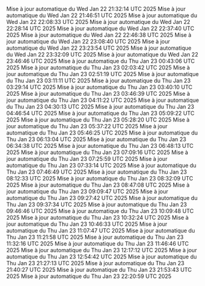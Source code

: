 Mise à jour automatique du Wed Jan 22 21:32:14 UTC 2025
Mise à jour automatique du Wed Jan 22 21:46:51 UTC 2025
Mise à jour automatique du Wed Jan 22 22:08:33 UTC 2025
Mise à jour automatique du Wed Jan 22 22:28:14 UTC 2025
Mise à jour automatique du Wed Jan 22 22:37:40 UTC 2025
Mise à jour automatique du Wed Jan 22 22:46:38 UTC 2025
Mise à jour automatique du Wed Jan 22 23:08:40 UTC 2025
Mise à jour automatique du Wed Jan 22 23:23:54 UTC 2025
Mise à jour automatique du Wed Jan 22 23:32:09 UTC 2025
Mise à jour automatique du Wed Jan 22 23:46:46 UTC 2025
Mise à jour automatique du Thu Jan 23 00:43:06 UTC 2025
Mise à jour automatique du Thu Jan 23 02:03:42 UTC 2025
Mise à jour automatique du Thu Jan 23 02:51:19 UTC 2025
Mise à jour automatique du Thu Jan 23 03:11:11 UTC 2025
Mise à jour automatique du Thu Jan 23 03:29:14 UTC 2025
Mise à jour automatique du Thu Jan 23 03:40:10 UTC 2025
Mise à jour automatique du Thu Jan 23 03:46:39 UTC 2025
Mise à jour automatique du Thu Jan 23 04:11:22 UTC 2025
Mise à jour automatique du Thu Jan 23 04:30:13 UTC 2025
Mise à jour automatique du Thu Jan 23 04:46:54 UTC 2025
Mise à jour automatique du Thu Jan 23 05:09:22 UTC 2025
Mise à jour automatique du Thu Jan 23 05:28:20 UTC 2025
Mise à jour automatique du Thu Jan 23 05:37:22 UTC 2025
Mise à jour automatique du Thu Jan 23 05:46:25 UTC 2025
Mise à jour automatique du Thu Jan 23 06:13:04 UTC 2025
Mise à jour automatique du Thu Jan 23 06:34:38 UTC 2025
Mise à jour automatique du Thu Jan 23 06:48:13 UTC 2025
Mise à jour automatique du Thu Jan 23 07:09:16 UTC 2025
Mise à jour automatique du Thu Jan 23 07:25:59 UTC 2025
Mise à jour automatique du Thu Jan 23 07:33:14 UTC 2025
Mise à jour automatique du Thu Jan 23 07:46:49 UTC 2025
Mise à jour automatique du Thu Jan 23 08:12:33 UTC 2025
Mise à jour automatique du Thu Jan 23 08:32:09 UTC 2025
Mise à jour automatique du Thu Jan 23 08:47:08 UTC 2025
Mise à jour automatique du Thu Jan 23 09:09:47 UTC 2025
Mise à jour automatique du Thu Jan 23 09:27:42 UTC 2025
Mise à jour automatique du Thu Jan 23 09:37:34 UTC 2025
Mise à jour automatique du Thu Jan 23 09:46:46 UTC 2025
Mise à jour automatique du Thu Jan 23 10:09:48 UTC 2025
Mise à jour automatique du Thu Jan 23 10:32:24 UTC 2025
Mise à jour automatique du Thu Jan 23 10:46:33 UTC 2025
Mise à jour automatique du Thu Jan 23 11:07:47 UTC 2025
Mise à jour automatique du Thu Jan 23 11:21:58 UTC 2025
Mise à jour automatique du Thu Jan 23 11:32:16 UTC 2025
Mise à jour automatique du Thu Jan 23 11:46:46 UTC 2025
Mise à jour automatique du Thu Jan 23 12:17:12 UTC 2025
Mise à jour automatique du Thu Jan 23 12:54:42 UTC 2025
Mise à jour automatique du Thu Jan 23 21:27:13 UTC 2025
Mise à jour automatique du Thu Jan 23 21:40:27 UTC 2025
Mise à jour automatique du Thu Jan 23 21:53:43 UTC 2025
Mise à jour automatique du Thu Jan 23 22:20:59 UTC 2025
